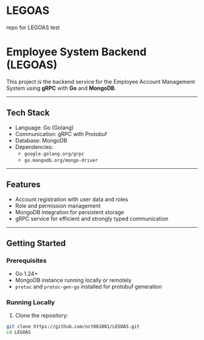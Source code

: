 # LEGOAS
repo for LEGOAS test
# Employee System Backend (LEGOAS)

This project is the backend service for the Employee Account Management System using **gRPC** with **Go** and **MongoDB**.

---

## Tech Stack

- Language: Go (Golang)  
- Communication: gRPC with Protobuf  
- Database: MongoDB  
- Dependencies:  
  - `google.golang.org/grpc`  
  - `go.mongodb.org/mongo-driver`  

---

## Features

- Account registration with user data and roles  
- Role and permission management  
- MongoDB integration for persistent storage  
- gRPC service for efficient and strongly typed communication  

---

## Getting Started

### Prerequisites

- Go 1.24+  
- MongoDB instance running locally or remotely  
- `protoc` and `protoc-gen-go` installed for protobuf generation  

### Running Locally

1. Clone the repository:

```bash
git clone https://github.com/oct061001/LEGOAS.git
cd LEGOAS
